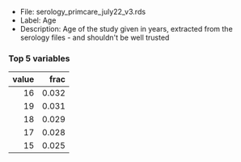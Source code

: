

* File: serology_primcare_july22_v3.rds
* Label: Age
* Description: Age of the study given in years, extracted from the serology files - and shouldn't be well trusted

### Top 5 variables
|   value |   frac |
|--------:|-------:|
|      16 |  0.032 |
|      19 |  0.031 |
|      18 |  0.029 |
|      17 |  0.028 |
|      15 |  0.025 |
        